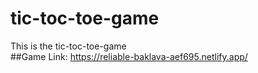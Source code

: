 # tic-toc-toe-game
This is the tic-toc-toe-game  
##Game Link: https://reliable-baklava-aef695.netlify.app/
